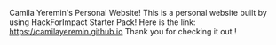 Camila Yeremin's Personal Website!
This is a personal website built by using HackForImpact Starter Pack!
Here is the link: https://camilayeremin.github.io
Thank you for checking it out !